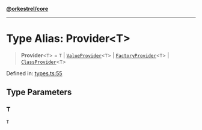 [**@orkestrel/core**](../index.md)

***

# Type Alias: Provider\<T\>

> **Provider**\<`T`\> = `T` \| [`ValueProvider`](../interfaces/ValueProvider.md)\<`T`\> \| [`FactoryProvider`](FactoryProvider.md)\<`T`\> \| [`ClassProvider`](ClassProvider.md)\<`T`\>

Defined in: [types.ts:55](https://github.com/orkestrel/core/blob/7cc3e19bc4a1e6f96f153d7b931686981208a465/src/types.ts#L55)

## Type Parameters

### T

`T`
